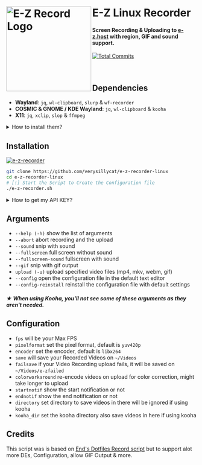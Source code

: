 # E-Z Linux Recorder [<img src="https://r2.e-z.host/9e3dd702-42ab-4d6b-a8a0-b1a4ab53af33/35jx47l1.png" width="225" align="left" alt="E-Z Record Logo">](https://github.com/verysillycat/e-z-recorder-linux)
#### Screen Recording & Uploading to [e-z.host](https://e-z.host) with region, GIF and sound support.
[![Total Commits](https://img.shields.io/github/commit-activity/t/verysillycat/e-z-recorder-linux?style=flat&logo=github&label=Commits&labelColor=%230f0f0f&color=%23191919)](https://github.com/verysillycat/e-z-recorder-linux/commits/)
<br><br><br>
## Dependencies
* **Wayland**: `jq`, `wl-clipboard`, `slurp` & `wf-recorder`
* ****COSMIC & GNOME / KDE Wayland****: `jq`, `wl-clipboard` & `kooha`
* **X11**: `jq`, `xclip`, `slop` & `ffmpeg`

<details>
<summary>How to install them?</summary>

Go to your prefered terminal and execute this command depending on your Distro.
 | Compositor        | Distribution              | Instructions                                                                          |
 | ------------------- | ----------------------- | ----------------------------------------------------------------------------------------------------- |
| **Wayland**           | **Debian/Ubuntu**         | `sudo apt install wf-recorder jq wl-clipboard slurp`                                                                      |
| **Wayland**               | **Fedora**                  | `sudo dnf install wf-recorder jq wl-clipboard slurp` |
| **Wayland**               | **Arch**           | `sudo pacman -S wf-recorder jq wl-clipboard slurp`                                                                 |
| **Wayland**               | **Gentoo**                  | `sudo emerge -av gui-apps/wf-recorder app-misc/jq x11-misc/wl-clipboard gui-apps/slurp`                                                                                 |

| Compositor        | Distribution              | Instructions                                                                          |
| ------------------- | ----------------------- | ----------------------------------------------------------------------------------------------------- |
| **X11**               | **Debian/Ubuntu**             | `sudo apt install ffmpeg jq xclip slop`                                                                                 |
| **X11**               | **Fedora**               | `sudo apt install ffmpeg jq xclip slop`                  |
| **X11**  | **Arch** | `sudo pacman -S ffmpeg jq xclip slop`                                                                                      |
| **X11**          | **Gentoo**      | `sudo emerge -av media-video/ffmpeg app-misc/jq x11-misc/xclip x11-misc/slop`                                                                                  |

| Compositor        | Distribution              | Instructions                                                                          |
| ------------------- | ----------------------- | ----------------------------------------------------------------------------------------------------- |
| **COSMIC & GNOME / KDE Wayland**         | **Debian/Ubuntu**                  | `sudo apt install kooha jq wl-clipboard`                         |
| **COSMIC & GNOME / KDE Wayland**   | **Fedora**     | `sudo dnf install kooha jq wl-clipboard`                                                                                |
| **COSMIC & GNOME / KDE Wayland**       | **Arch**       | `sudo pacman -S kooha jq wl-clipboard`                                                                                  |
| **COSMIC & GNOME / KDE Wayland**      | **Gentoo**      | `sudo emerge -av media-video/kooha app-misc/jq x11-misc/wl-clipboard` |
 </details>

## Installation
[![e-z-recorder](https://img.shields.io/badge/AVAILABLE_ON_THE_AUR-333232?style=for-the-badge&logo=arch-linux&logoColor=3d67db&labelColor=%23171717)](https://aur.archlinux.org/packages/e-z-recorder)
   ```bash
   git clone https://github.com/verysillycat/e-z-recorder-linux
   cd e-z-recorder-linux
   # [!] Start the Script to Create the Configuration file
   ./e-z-recorder.sh
   ```
<details>
<summary>How to get my API KEY?</summary>
Log in to E-Z, Click on your User Modal on the top right, Go to Account, and Copy your API KEY<br>
Now paste that API KEY into auth variable in the Config File
</details>

## Arguments
* `--help (-h)` show the list of arguments
* `--abort` abort recording and the upload
* `--sound` snip with sound
* `--fullscreen` full screen without sound
* `--fullscreen-sound` fullscreen with sound
* `--gif` snip with gif output
* `upload (-u)` upload specified video files (mp4, mkv, webm, gif)
* `--config` open the configuration file in the default text editor
* `--config-reinstall` reinstall the configuration file with default settings
##### ★ When using Kooha, you'll not see some of these arguments as they aren't needed.

## Configuration
* `fps` will be your Max FPS
* `pixelformat` set the pixel format, default is `yuv420p`
* `encoder` set the encoder, default is `libx264`
* `save` will save your Recorded Videos on `~/Videos`
* `failsave` if your Video Recording upload fails, it will be saved on `~/Videos/e-zfailed`
* `colorworkaround` re-encode videos on upload for color correction, might take longer to upload
* `startnotif` show the start notification or not
* `endnotif` show the end notification or not
* `directory` set directory to save videos in there will be ignored if using kooha
* `kooha_dir` set the kooha directory also save videos in here if using kooha


## Credits
This script was is based on [End's Dotfiles Record script](https://github.com/end-4/dots-hyprland/blob/main/.config/ags/scripts/record-script.sh) but to support alot more DEs, Configuration, allow GIF Output & more.
